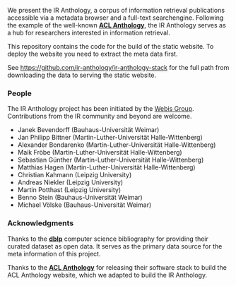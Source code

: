 We present the IR Anthology, a corpus of information retrieval publications accessible via a metadata browser and a full-text searchengine. Following the example of the well-known **[ACL Anthology](https://www.aclweb.org/anthology/)**, the IR Anthology serves as a hub for researchers interested in information retrieval.

This repository contains the code for the build of the static website. To deploy the website you need to extract the meta data first. 

See https://github.com/ir-anthology/ir-anthology-stack for the full path from downloading the data to serving the static website.

### People

The IR Anthology project has been initiated by the [Webis Group](https://webis.de/).
Contributions from the IR community and beyond are welcome.

+ Janek Bevendorff (Bauhaus-Universität Weimar)
+ Jan Philipp Bittner (Martin-Luther-Universität Halle-Wittenberg)
+ Alexander Bondarenko (Martin-Luther-Universität Halle-Wittenberg)
+ Maik Fröbe (Martin-Luther-Universität Halle-Wittenberg)
+ Sebastian Günther (Martin-Luther-Universität Halle-Wittenberg)
+ Matthias Hagen (Martin-Luther-Universität Halle-Wittenberg)
+ Christian Kahmann (Leipzig University)
+ Andreas Niekler (Leipzig University)
+ Martin Potthast (Leipzig University)
+ Benno Stein (Bauhaus-Universität Weimar)
+ Michael Völske (Bauhaus-Universität Weimar)

### Acknowledgments

Thanks to the **[dblp](https://dblp.uni-trier.de/)** computer science bibliography for providing their curated dataset as open data. It serves as the primary data source for the meta information of this project.

Thanks to the **[ACL Anthology](https://www.aclweb.org/anthology/)** for releasing their software stack to build the ACL Anthology website, which we adapted to build the IR Anthology.
